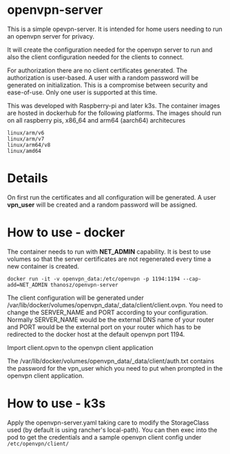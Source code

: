 openvpn-server
=====
This is a simple opevpn-server. It is intended for home users needing to run an openvpn server for privacy.

It will create the configuration needed for the openvpn server to run and also the client configuration needed for the clients to connect.

For authorization there are no client certificates generated. The authorization is user-based. A user with a random password will be generated on initialization. This is a compromise between security and ease-of-use. Only one user is supported at this time.

This was developed with Raspberry-pi and later k3s. The container images are hosted in dockerhub for the following platforms. The images should run on all raspberry pis, x86_64 and arm64 (aarch64) architecures

```
linux/arm/v6
linux/arm/v7
linux/arm64/v8
linux/amd64
```


Details
=====
On first run the certificates and all configuration will be generated. A user **vpn_user** will be created and a random password will be assigned.

How to use - docker
=====
The container needs to run with **NET_ADMIN** capability. It is best to use volumes so that the server certificates are not regenerated every time a new container is created.

    docker run -it -v openvpn_data:/etc/openvpn -p 1194:1194 --cap-add=NET_ADMIN thanosz/openvpn-server


The client configuration will be generated under /var/lib/docker/volumes/openvpn_data/_data/client/client.ovpn. You need to change the SERVER_NAME and PORT according to your configuration. Normally SERVER_NAME would be the external DNS name of your router and PORT would be the external port on your router which has to be redirected to the docker host at the default openvpn port 1194. 

Import client.opvn to the openvpn client application

The /var/lib/docker/volumes/openvpn_data/_data/client/auth.txt contains the password for the vpn_user which you need to put when prompted in the openvpn client application.

How to use - k3s
=====
Apply the openvpn-server.yaml taking care to modify the StorageClass used (by default is using rancher's local-path). You can then exec into the pod to get the credentials and a sample openvpn client config under ```/etc/openvpn/client/```

